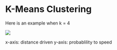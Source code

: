 # K-Means Clustering

Here is an example when k = 4

![](http://i.imgur.com/YzYLqYv.png)

x-axis: distance driven
y-axis: probablility to speed
